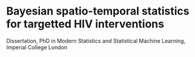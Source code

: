 # Bayesian spatio-temporal statistics for targetted HIV interventions
Dissertation, PhD in Modern Statistics and Statistical Machine Learning, Imperial College London